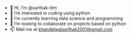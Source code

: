 - 👋 Hi, I’m @sarthak-iitm
- 👀 I’m interested in coding using python
- 🌱 I’m currently learning data science and programming
- 💞️ I’m looking to collaborate on projects based on python
- 📫 Mail me at khandelwalsarthak2001@gmail.com 

<!---
sarthak-iitm/sarthak-iitm is a ✨ special ✨ repository because its `README.md` (this file) appears on your GitHub profile.
You can click the Preview link to take a look at your changes.
--->

